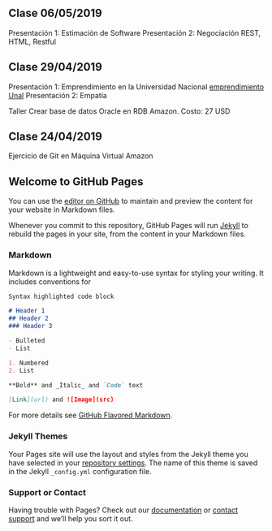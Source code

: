 ## Clase 06/05/2019
Presentación 1: Estimación de Software
Presentación 2: Negociación
REST, HTML, Restful

## Clase 29/04/2019
Presentación 1: Emprendimiento en la Universidad Nacional
[emprendimiento Unal](https://emprendimiento.unal.edu.co)
Presentación 2: Empatía

Taller Crear base de datos Oracle en RDB Amazon.
Costo: 27 USD
## Clase 24/04/2019
Ejercicio de Git en Máquina Virtual Amazon

## Welcome to GitHub Pages

You can use the [editor on GitHub](https://github.com/meguerreroa/ProyectoIngSoft/edit/master/README.md) to maintain and preview the content for your website in Markdown files.

Whenever you commit to this repository, GitHub Pages will run [Jekyll](https://jekyllrb.com/) to rebuild the pages in your site, from the content in your Markdown files.

### Markdown

Markdown is a lightweight and easy-to-use syntax for styling your writing. It includes conventions for

```markdown
Syntax highlighted code block

# Header 1
## Header 2
### Header 3

- Bulleted
- List

1. Numbered
2. List

**Bold** and _Italic_ and `Code` text

[Link](url) and ![Image](src)
```

For more details see [GitHub Flavored Markdown](https://guides.github.com/features/mastering-markdown/).

### Jekyll Themes

Your Pages site will use the layout and styles from the Jekyll theme you have selected in your [repository settings](https://github.com/meguerreroa/ProyectoIngSoft/settings). The name of this theme is saved in the Jekyll `_config.yml` configuration file.

### Support or Contact

Having trouble with Pages? Check out our [documentation](https://help.github.com/categories/github-pages-basics/) or [contact support](https://github.com/contact) and we’ll help you sort it out.
